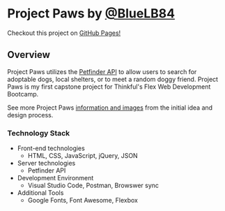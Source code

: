 # Project Paws by [@BlueLB84](https://https://github.com/BlueLB84 "BlueLB84 on GitHub") #

Checkout this project on [GitHub Pages!](https://bluelb84.github.io/project_paws/ "Project Paws")

## Overview ##
Project Paws utilizes the [Petfinder API](https://www.petfinder.com/developers/api-docs/ "Petfinder API Docs") to allow users to search for adoptable dogs, local shelters, or to meet a random doggy friend. Project Paws is my first capstone project for Thinkful's Flex Web Development Bootcamp.  

See more Project Paws [information and images](https://github.com/BlueLB84/project_paws/blob/master/ProjectPaws.md "Project Paws user stories, flow, and wireframe") from the initial idea and design process.


### Technology Stack ###
*  Front-end technologies
    +  HTML, CSS, JavaScript, jQuery, JSON
*  Server technologies
    +  Petfinder API
*  Development Environment
    +  Visual Studio Code, Postman, Browswer sync
* Additional Tools
    +  Google Fonts, Font Awesome, Flexbox






